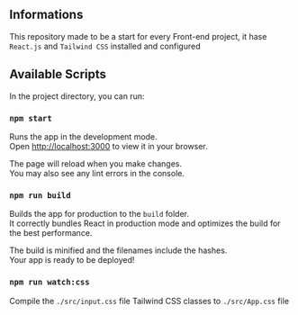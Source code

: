 ## Informations

This repository made to be a start for every Front-end project,
it hase `React.js` and `Tailwind CSS` installed and configured

## Available Scripts

In the project directory, you can run:

### `npm start`

Runs the app in the development mode.\
Open [http://localhost:3000](http://localhost:3000) to view it in your browser.

The page will reload when you make changes.\
You may also see any lint errors in the console.

### `npm run build`

Builds the app for production to the `build` folder.\
It correctly bundles React in production mode and optimizes the build for the best performance.

The build is minified and the filenames include the hashes.\
Your app is ready to be deployed!

### `npm run watch:css`

Compile the `./src/input.css` file Tailwind CSS classes to `./src/App.css` file
